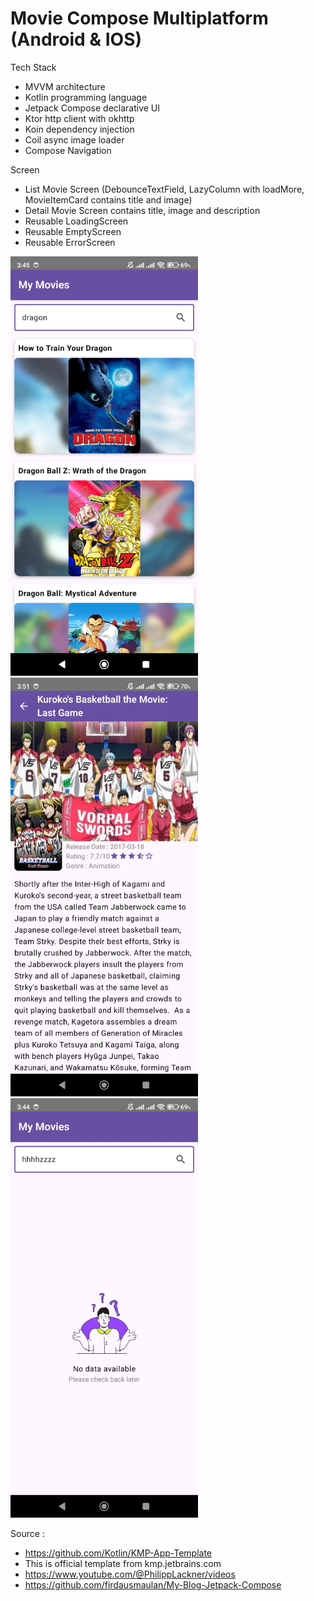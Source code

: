 # Movie Compose Multiplatform (Android & IOS)

Tech Stack
- MVVM architecture
- Kotlin programming language
- Jetpack Compose declarative UI
- Ktor http client with okhttp
- Koin dependency injection
- Coil async image loader
- Compose Navigation

Screen
- List Movie Screen (DebounceTextField, LazyColumn with loadMore, MovieItemCard contains title and image)
- Detail Movie Screen contains title, image and description
- Reusable LoadingScreen
- Reusable EmptyScreen
- Reusable ErrorScreen

<img src="https://raw.githubusercontent.com/firdausmaulan/CMP-Movie/refs/heads/master/screenshoot/list.jpeg" width="300">

<img src="https://raw.githubusercontent.com/firdausmaulan/CMP-Movie/refs/heads/master/screenshoot/detail.jpeg" width="300">

<img src="https://raw.githubusercontent.com/firdausmaulan/CMP-Movie/refs/heads/master/screenshoot/empty.jpeg" width="300">

Source :
- https://github.com/Kotlin/KMP-App-Template
- This is official template from kmp.jetbrains.com
- https://www.youtube.com/@PhilippLackner/videos
- https://github.com/firdausmaulan/My-Blog-Jetpack-Compose

